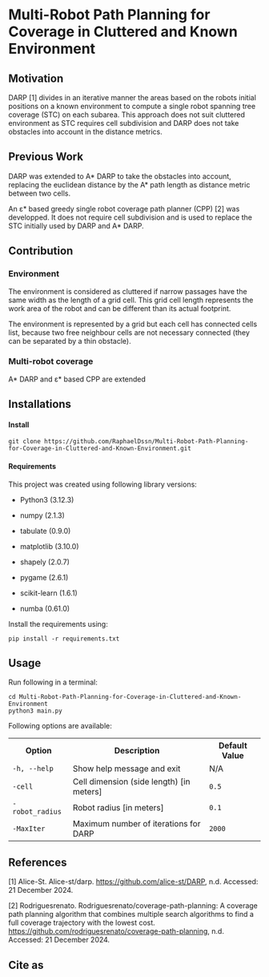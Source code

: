 # Multi-Robot Path Planning for Coverage in Cluttered and Known Environment

## Motivation

DARP [1] divides in an iterative manner the areas based on the robots initial positions on a known environment to compute a single robot spanning tree coverage (STC) on each subarea. This approach does not suit cluttered environment as STC requires cell subdivision and DARP does not take obstacles into account in the distance metrics.


## Previous Work

DARP was extended to A* DARP to take the obstacles into account, replacing the euclidean distance by the A* path length as distance metric between two cells.

An &epsilon;* based greedy single robot coverage path planner (CPP) [2] was developped. It does not require cell subdivision and is used to replace the STC initially used by DARP and A* DARP.


## Contribution

### Environment

The environment is considered as cluttered if narrow passages have the same width as the length of a grid cell. This grid cell length represents the work area of the robot and can be different than its actual footprint.

The environment is represented by a grid but each cell has connected cells list, because two free neighbour cells are not necessary connected (they can be separated by a thin obstacle). 


### Multi-robot coverage


A* DARP and &epsilon;* based CPP are extended 


## Installations

#### Install
```
git clone https://github.com/RaphaelDssn/Multi-Robot-Path-Planning-for-Coverage-in-Cluttered-and-Known-Environment.git
```


#### Requirements

This project was created using following library versions:

* Python3 (3.12.3)

* numpy (2.1.3)
* tabulate (0.9.0)
* matplotlib (3.10.0)
* shapely (2.0.7)
* pygame (2.6.1)
* scikit-learn (1.6.1)
* numba (0.61.0)

Install the requirements using:
```
pip install -r requirements.txt
```



## Usage

Run following in a terminal: 

```
cd Multi-Robot-Path-Planning-for-Coverage-in-Cluttered-and-Known-Environment
python3 main.py
```

Following options are available:

<div style="text-align: left;">
  <table style="width: auto; margin-left: auto; margin-right: auto;">
    <tr>
      <th>Option</th>
      <th>Description</th>
      <th>Default Value</th>
    </tr>
    <tr>
      <td><code>-h, --help</code></td>
      <td>Show help message and exit</td>
      <td>N/A</td>
    </tr>
    <tr>
      <td><code>-cell</code></td>
      <td>Cell dimension (side length) [in meters]</td>
      <td><code>0.5</code></td>
    </tr>
    <tr>
      <td><code>-robot_radius</code></td>
      <td>Robot radius [in meters]</td>
      <td><code>0.1</code></td>
    </tr>
    <tr>
      <td><code>-MaxIter</code></td>
      <td>Maximum number of iterations for DARP</td>
      <td><code>2000</code></td>
    </tr>
  </table>
</div>



## References


[1] Alice-St. Alice-st/darp. https://github.com/alice-st/DARP, n.d. Accessed: 21 December 2024.

[2] Rodriguesrenato. Rodriguesrenato/coverage-path-planning: A coverage path planning algorithm that combines multiple search algorithms to find a full coverage trajectory with the lowest cost. https://github.com/rodriguesrenato/coverage-path-planning, n.d. Accessed: 21 December 2024.


## Cite as

